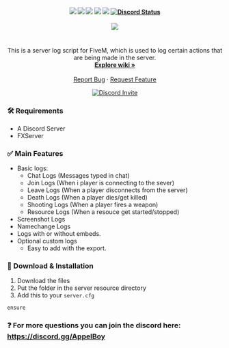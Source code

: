 <h4 align="center">
	<img src="https://img.shields.io/github/release/AppelBoy/.png">
	<img src="https://img.shields.io/github/last-commit/AppelBoy/">
	<img src="https://img.shields.io/github/license/AppelBoy/.png">
	<img src="https://img.shields.io/github/issues/AppelBoy/.png">
	<img src="https://img.shields.io/github/contributors/AppelBoy/.png">
	<a href="https://discord.gg/AppelBoy" title=""><img alt="Discord Status" src="https://discordapp.com/api/guilds/721339695199682611/widget.png"></a>
</h4>

<div align="center">
  <a href="https://github.com/AppelBoy/RL_logs">
    <img src="https://i.gyazo.com/3894b03d4351bcb566ec85afc7f9b231.png">
  </a>

  <h1 align="center"></h1>

  <p align="center">
    This is a server log script for FiveM, which is used to log certain actions that are being made in the server.
    <br />
    <a href="https://github.com/AppelBoy/RL_logs/wiki"><strong>Explore wiki »</strong></a>
    <br />
    <br />    
    <a href="https://github.com/AppelBoy/RL_logs/issues">Report Bug</a>
    ·
    <a href="https://github.com/AppelBoy/RL_logs/issues">Request Feature</a>
  </p>
  <a href="https://discord.gg/AppelBoy" title=""><img alt="Discord Invite" src="https://discordapp.com/api/guilds/828781961156886549/widget.png?style=banner2"></a>
</div>



### 🛠 Requirements
- A Discord Server
- FXServer

### ✅ Main Features
- Basic logs:  
  - Chat Logs (Messages typed in chat)  
  - Join Logs (When i player is connecting to the sever)  
  - Leave Logs (When a player disconnects from the server)  
  - Death Logs (When a player dies/get killed)  
  - Shooting Logs (When a player fires a weapon)  
  - Resource Logs (When a resouce get started/stopped)  
- Screenshot Logs  
- Namechange Logs  
- Logs with or without embeds.  
- Optional custom logs  
  - Easy to add with the export.  

### 🔧 Download & Installation

1. Download the files
2. Put the  folder in the server resource directory
3. Add this to your `server.cfg`
```
ensure 
```

### ❓ For more questions you can join the discord here: https://discord.gg/AppelBoy
